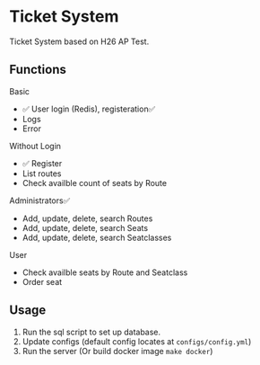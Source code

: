 # Ticket System

Ticket System based on H26 AP Test.

## Functions
Basic
- ✅ User login (Redis), registeration✅
- Logs
- Error

Without Login
- ✅ Register
- List routes
- Check availble count of seats by Route

Administrators✅
- Add, update, delete, search Routes
- Add, update, delete, search Seats
- Add, update, delete, search Seatclasses

User
- Check availble seats by Route and Seatclass
- Order seat



## Usage

1. Run the sql script to set up database.
2. Update configs (default config locates at `configs/config.yml`)
3. Run the server (Or build docker image `make docker`)